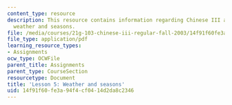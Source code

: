 ```yaml
---
content_type: resource
description: This resource contains information regarding Chinese III assignments,
  weather and seasons.
file: /media/courses/21g-103-chinese-iii-regular-fall-2003/14f91f60fe3a94f4cf0414d2da8c2346_MIT21G_103F03_lesson5.pdf
file_type: application/pdf
learning_resource_types:
- Assignments
ocw_type: OCWFile
parent_title: Assignments
parent_type: CourseSection
resourcetype: Document
title: 'Lesson 5: Weather and seasons'
uid: 14f91f60-fe3a-94f4-cf04-14d2da8c2346
---
```


